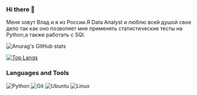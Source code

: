 ### Hi there 👋

Меня зовут Влад и я из России.Я Data Analyst и люблю всей душой свое дело так как оно позволяет мне применять статистические тесты на Python,а также работать с SQl.

![Anurag's GitHub stats](https://github-readme-stats.vercel.app/api?username=0n1xx&theme=moltack&show_icons=true)

[![Top Langs](https://github-readme-stats.vercel.app/api/top-langs/?username=0n1xx&layout=compact)](https://github.com/anuraghazra/github-readme-stats)



### Languages and Tools
![Python](https://img.shields.io/badge/python-3670A0?style=for-the-badge&logo=python&logoColor=ffdd54)
![Git](https://img.shields.io/badge/git-%23F05033.svg?style=for-the-badge&logo=git&logoColor=white)
![Ubuntu](https://img.shields.io/badge/Ubuntu-E95420?style=for-the-badge&logo=ubuntu&logoColor=white)
![Linux](https://img.shields.io/badge/Linux-FCC624?style=for-the-badge&logo=linux&logoColor=black)
